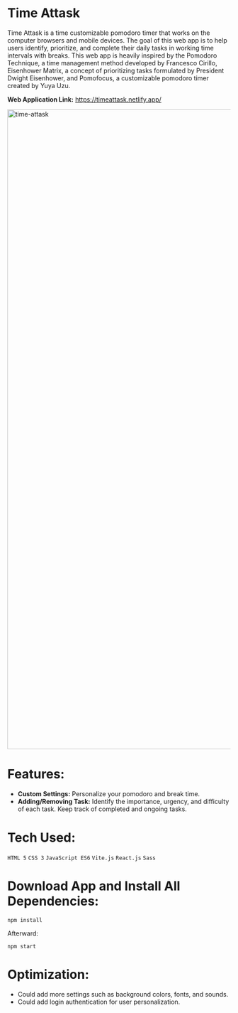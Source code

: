 # Time Attask
Time Attask is a time customizable pomodoro timer that works on the computer browsers and mobile devices. The goal of this web app is to help users identify, prioritize, and complete their daily tasks in working time intervals with breaks. This web app is heavily inspired by the Pomodoro Technique, a time management method developed by Francesco Cirillo, Eisenhower Matrix, a concept of prioritizing tasks formulated by President Dwight Eisenhower, and Pomofocus, a customizable pomodoro timer created by Yuya Uzu.

**Web Application Link:** https://timeattask.netlify.app/

<img width="1440" alt="time-attask" src="https://user-images.githubusercontent.com/100463706/230467705-5658c314-87eb-4807-ace9-ad12ea3abae9.png">

# Features:
- **Custom Settings:** Personalize your pomodoro and break time.
- **Adding/Removing Task:** Identify the importance, urgency, and difficulty of each task. Keep track of completed and ongoing tasks.

# Tech Used: 
`HTML 5` `CSS 3` `JavaScript ES6` `Vite.js` `React.js` `Sass`

# Download App and Install All Dependencies:
`npm install`

Afterward:

`npm start`

# Optimization: 
- Could add more settings such as background colors, fonts, and sounds.
- Could add login authentication for user personalization. 
